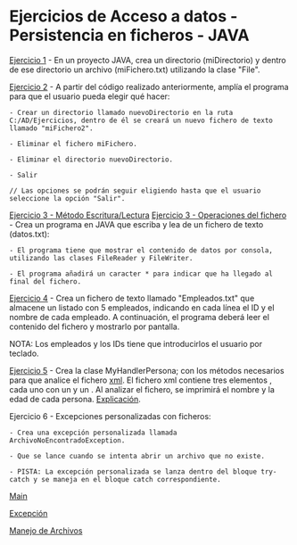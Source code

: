 # Ejercicios de Acceso a datos - Persistencia en ficheros - JAVA


[Ejercicio 1](Propuesta_de_ejercicio_01.java) - En un proyecto JAVA, crea un directorio (miDirectorio) y dentro de ese directorio un archivo (miFichero.txt) utilizando la clase "File".

[Ejercicio 2](Propuesta_de_ejercicio_02.java) - A partir del código realizado anteriormente, amplía el programa para que el usuario pueda elegir qué hacer:

    - Crear un directorio llamado nuevoDirectorio en la ruta C:/AD/Ejercicios, dentro de él se creará un nuevo fichero de texto llamado "miFichero2".

    - Eliminar el fichero miFichero.

    - Eliminar el directorio nuevoDirectorio.

    - Salir

    // Las opciones se podrán seguir eligiendo hasta que el usuario seleccione la opción "Salir".

[Ejercicio 3 - Método Escritura/Lectura](Propuesta_de_ejercicio_03_EscrituraLecturaMain.java) [Ejercicio 3 - Operaciones del fichero](Propuesta_de_ejercicio_03_OperacionesFichero.java) - Crea un programa en JAVA que escriba y lea de un fichero de texto (datos.txt): 

    - El programa tiene que mostrar el contenido de datos por consola, utilizando las clases FileReader y FileWriter. 
    
    - El programa añadirá un caracter * para indicar que ha llegado al final del fichero.

[Ejercicio 4](Propuesta_de_ejercicio_04.java) - Crea un fichero de texto llamado "Empleados.txt" que almacene un listado con 5 empleados, indicando en cada línea el ID y el nombre de cada empleado. A continuación, el programa deberá leer el contenido del fichero y mostrarlo por pantalla. 

NOTA: Los empleados y los IDs tiene que introducirlos el usuario por teclado.

[Ejercicio 5](Propuesta_de_ejercicio_05/UF_01_Persistencia_en_ficheros/Propuesta_de_ejercicio_05.java) - Crea la clase MyHandlerPersona; con los métodos necesarios para que analice el fichero [xml](Propuesta_de_ejercicio_05/miDirectorio/xml). El fichero xml contiene tres elementos <person>, cada uno con un <name> y un <age>. Al analizar el fichero, se imprimirá el nombre y la edad de cada persona. [Explicación](Propuesta_de_ejercicio_05/UF_01_Persistencia_en_ficheros/Explicacion.txt).

Ejercicio 6 - Excepciones personalizadas con ficheros:

    - Crea una excepción personalizada llamada ArchivoNoEncontradoException.

    - Que se lance cuando se intenta abrir un archivo que no existe.

    - PISTA: La excepción personalizada se lanza dentro del bloque try-catch y se maneja en el bloque catch correspondiente. 

[Main](Propuesta_de_ejercicio_06/UF_01_Persistencia_en_ficheros/Propuesta_de_ejercicio_06_Main.java)

[Excepción](Propuesta_de_ejercicio_06/UF_01_Persistencia_en_ficheros/Ejercicio06ArchivoNoEncontradoException.java)
    
[Manejo de Archivos](Propuesta_de_ejercicio_06/UF_01_Persistencia_en_ficheros/Propuesta_de_ejercicio_06_Main.java)

